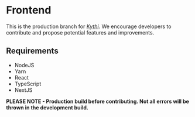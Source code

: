 # Frontend
This is the production branch for _[Kythi](https://kythi.com)_. We encourage developers to contribute and propose potential features and improvements.
## Requirements
* NodeJS
* Yarn
* React
* TypeScript
* NextJS

**PLEASE NOTE - Production build before contributing. Not all errors will be thrown in the development build.**
